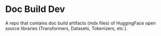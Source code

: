 # Doc Build Dev

A repo that contains doc build artifacts (mdx files) of HuggingFace open source libraries (Transformers, Datasets, Tokenizers, etc.).
